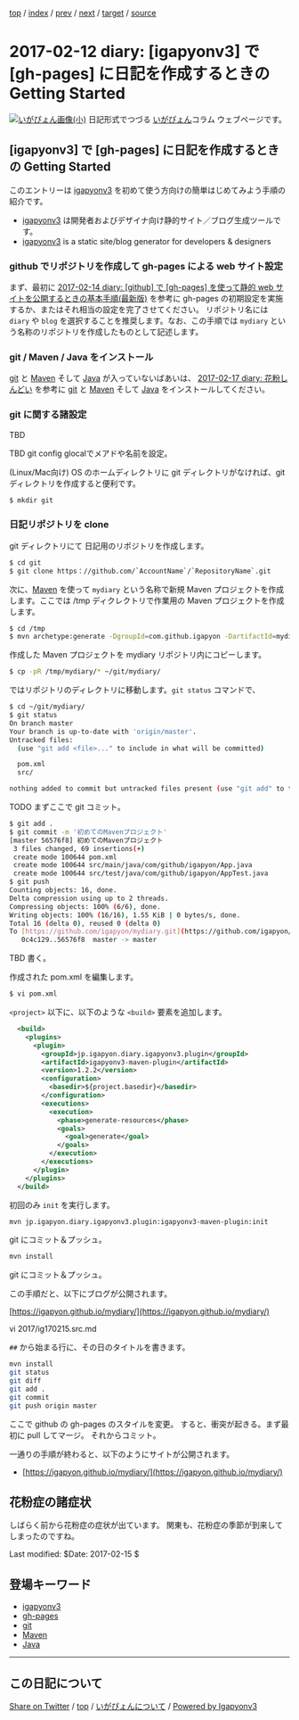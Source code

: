 [top](../index.html) 
 / [index](index.html) 
 / [prev](ig170211.html) 
 / [next](ig170213.html) 
 / [target](https://igapyon.github.io/diary/2017/ig170212.html) 
 / [source](https://github.com/igapyon/diary/blob/gh-pages/2017/ig170212.src.md) 

2017-02-12 diary: [igapyonv3] で [gh-pages] に日記を作成するときの Getting Started
=====================================================================================================
[![いがぴょん画像(小)](https://igapyon.github.io/diary/images/iga200306s.jpg "いがぴょん")](https://igapyon.github.io/diary/memo/memoigapyon.html) 日記形式でつづる [いがぴょん](https://igapyon.github.io/diary/memo/memoigapyon.html)コラム ウェブページです。

## [igapyonv3] で [gh-pages] に日記を作成するときの Getting Started

このエントリーは [igapyonv3](../keyword/igapyonv3.html) を初めて使う方向けの簡単はじめてみよう手順の紹介です。

* [igapyonv3](../keyword/igapyonv3.html) は開発者およびデザイナ向け静的サイト／ブログ生成ツールです。
* [igapyonv3](../keyword/igapyonv3.html) is a static site/blog generator for developers & designers

### github でリポジトリを作成して gh-pages による web サイト設定

まず、最初に [2017-02-14 diary: [github] で [gh-pages] を使って静的 web サイトを公開するときの基本手順(最新版)](https://igapyon.github.io/diary/2017/ig170214.html) を参考に gh-pages の初期設定を実施するか、またはそれ相当の設定を完了させてください。
リポジトリ名には `diary` や `blog` を選択することを推奨します。なお、この手順では `mydiary` という名称のリポジトリを作成したものとして記述します。

### git / Maven / Java をインストール

[git](../keyword/git.html) と [Maven](../keyword/maven.html) そして [Java](../keyword/java.html) が入っていないばあいは、
[2017-02-17 diary: 花粉しんどい](https://igapyon.github.io/diary/2017/ig170217.html) を参考に [git](../keyword/git.html) と [Maven](../keyword/maven.html) そして [Java](../keyword/java.html) をインストールしてください。

### git に関する諸設定

TBD

TBD git config glocalでメアドや名前を設定。

(Linux/Mac向け) OS のホームディレクトリに git ディレクトリがなければ、git ディレクトリを作成すると便利です。

```sh
$ mkdir git
```

### 日記リポジトリを clone

git ディレクトリにて 日記用のリポジトリを作成します。

```sh
$ cd git
$ git clone https：//github.com/`AccountName`/`RepositoryName`.git
```

次に、[Maven](../keyword/maven.html) を使って `mydiary` という名称で新規 Maven プロジェクトを作成します。ここでは /tmp ディクレクトリで作業用の Maven プロジェクトを作成します。

```sh
$ cd /tmp
$ mvn archetype:generate -DgroupId=com.github.igapyon -DartifactId=mydiary -DarchetypeArtifactId=maven-archetype-quickstart -DinteractiveMode=false
```

作成した Maven プロジェクトを mydiary リポジトリ内にコピーします。

```sh
$ cp -pR /tmp/mydiary/* ~/git/mydiary/
```

ではリポジトリのディレクトリに移動します。`git status` コマンドで、

```sh
$ cd ~/git/mydiary/
$ git status
On branch master
Your branch is up-to-date with 'origin/master'.
Untracked files:
  (use "git add <file>..." to include in what will be committed)

  pom.xml
  src/

nothing added to commit but untracked files present (use "git add" to track)
```



TODO まずここで git コミット。

```sh
$ git add .
$ git commit -m '初めてのMavenプロジェクト'
[master 56576f8] 初めてのMavenプロジェクト
 3 files changed, 69 insertions(+)
 create mode 100644 pom.xml
 create mode 100644 src/main/java/com/github/igapyon/App.java
 create mode 100644 src/test/java/com/github/igapyon/AppTest.java
$ git push 
Counting objects: 16, done.
Delta compression using up to 2 threads.
Compressing objects: 100% (6/6), done.
Writing objects: 100% (16/16), 1.55 KiB | 0 bytes/s, done.
Total 16 (delta 0), reused 0 (delta 0)
To [https://github.com/igapyon/mydiary.git](https://github.com/igapyon/mydiary.git)
   0c4c129..56576f8  master -> master
```

TBD 書く。

作成された pom.xml を編集します。

```sh
$ vi pom.xml
```

`<project>` 以下に、以下のような `<build>` 要素を追加します。

```xml
  <build>
    <plugins>
      <plugin>
        <groupId>jp.igapyon.diary.igapyonv3.plugin</groupId>
        <artifactId>igapyonv3-maven-plugin</artifactId>
        <version>1.2.2</version>
        <configuration>
          <basedir>${project.basedir}</basedir>
        </configuration>
        <executions>
          <execution>
            <phase>generate-resources</phase>
            <goals>
              <goal>generate</goal>
            </goals>
          </execution>
        </executions>
      </plugin>
    </plugins>
  </build>
```

初回のみ `init` を実行します。

```sh
mvn jp.igapyon.diary.igapyonv3.plugin:igapyonv3-maven-plugin:init
```

git にコミット＆プッシュ。

```sh
mvn install
```

git にコミット＆プッシュ。

この手順だと、以下にブログが公開されます。

[https://igapyon.github.io/mydiary/](https://igapyon.github.io/mydiary/)

vi 2017/ig170215.src.md 

`##` から始まる行に、その日のタイトルを書きます。

```sh
mvn install
git status 
git diff
git add .
git commit 
git push origin master 
```

ここで github の gh-pages のスタイルを変更。
すると、衝突が起きる。まず最初に pull してマージ。
それからコミット。

一通りの手順が終わると、以下のようにサイトが公開されます。

* [https://igapyon.github.io/mydiary/](https://igapyon.github.io/mydiary/)

## 花粉症の諸症状

しばらく前から花粉症の症状が出ています。
関東も、花粉症の季節が到来してしまったのですね。

Last modified: $Date: 2017-02-15 $

## 登場キーワード

* [igapyonv3](../keyword/igapyonv3.html)
* [gh-pages](../keyword/gh-pages.html)
* [git](../keyword/git.html)
* [Maven](../keyword/maven.html)
* [Java](../keyword/java.html)

----------------------------------------------------------------------------------------------------

## この日記について

[Share on Twitter](https://twitter.com/intent/tweet?hashtags=igapyon%2Cdiary%2C%E3%81%84%E3%81%8C%E3%81%B4%E3%82%87%E3%82%93%2Cigapyonv3%2Cgh-pages%2Cgit%2CMaven%2CJava&text=%5Bigapyonv3%5D+%E3%81%A7+%5Bgh-pages%5D+%E3%81%AB%E6%97%A5%E8%A8%98%E3%82%92%E4%BD%9C%E6%88%90%E3%81%99%E3%82%8B%E3%81%A8%E3%81%8D%E3%81%AE+Getting+Started&url=https%3A%2F%2Figapyon.github.io%2Fdiary%2F2017%2Fig170212.html) / [top](../index.html) / [いがぴょんについて](https://igapyon.github.io/diary/memo/memoigapyon.html) / [Powered by Igapyonv3](https://github.com/igapyon/igapyonv3)
